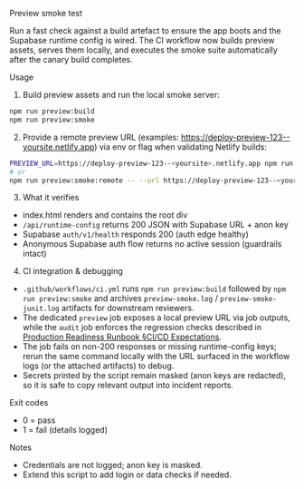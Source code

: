 Preview smoke test

Run a fast check against a build artefact to ensure the app boots and the Supabase runtime config is wired.
The CI workflow now builds preview assets, serves them locally, and executes the smoke suite automatically after the canary build completes.

Usage

1) Build preview assets and run the local smoke server:

```bash
npm run preview:build
npm run preview:smoke
```

2) Provide a remote preview URL (examples: https://deploy-preview-123--yoursite.netlify.app) via env or flag when validating Netlify builds:

```bash
PREVIEW_URL=https://deploy-preview-123--<yoursite>.netlify.app npm run preview:smoke:remote
# or
npm run preview:smoke:remote -- --url https://deploy-preview-123--<yoursite>.netlify.app
```

3) What it verifies
- index.html renders and contains the root div
- `/api/runtime-config` returns 200 JSON with Supabase URL + anon key
- Supabase `auth/v1/health` responds 200 (auth edge healthy)
- Anonymous Supabase auth flow returns no active session (guardrails intact)

4) CI integration & debugging
- `.github/workflows/ci.yml` runs `npm run preview:build` followed by `npm run preview:smoke` and archives `preview-smoke.log` / `preview-smoke-junit.log` artifacts for downstream reviewers.
- The dedicated `preview` job exposes a local preview URL via job outputs, while the `audit` job enforces the regression checks described in [Production Readiness Runbook §CI/CD Expectations](./PRODUCTION_READINESS_RUNBOOK.md#cicd-expectations).
- The job fails on non-200 responses or missing runtime-config keys; rerun the same command locally with the URL surfaced in the workflow logs (or the attached artifacts) to debug.
- Secrets printed by the script remain masked (anon keys are redacted), so it is safe to copy relevant output into incident reports.

Exit codes
- 0 = pass
- 1 = fail (details logged)

Notes
- Credentials are not logged; anon key is masked.
- Extend this script to add login or data checks if needed.


